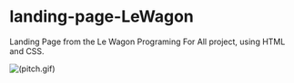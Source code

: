 # landing-page-LeWagon

Landing Page from the Le Wagon Programing For All project, using HTML and CSS.

![(pitch.gif)](https://www.google.com)
